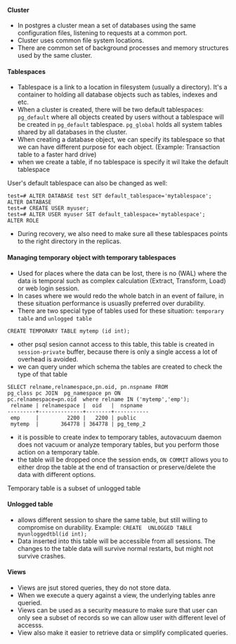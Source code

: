 #### Cluster

* In postgres a cluster mean a set of databases using the same configuration files, listening to requests at a common port.
* Cluster uses common file system locations.
* There are common set of background processes and memory structures used by the same cluster.

#### Tablespaces 

* Tablespace is a link to a location in filesystem (usually a directory). It's a container to holding all database objects such as tables, indexes and etc.
* When a cluster is created, there will be two default tablespaces:
`pg_default` where all objects created by users without a tablespace will be created in `pg_default` tablespace.
`pg_global` holds all system tables shared by all databases in the cluster.
* When creating a database object, we can specify its tablespace so that we can have different purpose for each object. (Example: Transaction table to a faster hard drive)
* when we create a table, if no tablespace is specify it wil ltake the default tablespace

User's default tablespace can also be changed as well:
```
test=# ALTER DATABASE test SET default_tablespace='mytablespace';
ALTER DATABASE
test=# CREATE USER myuser;
test=# ALTER USER myuser SET default_tablespace='mytablespace';
ALTER ROLE
```

* During recovery, we also need to make sure all these tablespaces points to the right directory in the replicas.

#### Managing temporary object with temporary tablespaces

* Used for places where the data can be lost, there is no (WAL) where the data is temporal such as complex calculation (Extract, Transform, Load) or web login session.
* In cases where we would redo the whole batch in an event of failure, in these situation performance is usuaslly preferred over durability.
* There are two special type of tables used for these situation: `temporary table` and `unlogged table`

`CREATE TEMPORARY TABLE mytemp (id int);`
* other psql sesion cannot access to this table, this table is created in `session-private` buffer, because there is only a single access a lot of overhead is avoided.
* we can query under which schema the tables are created to check the type of that table

```
SELECT relname,relnamespace,pn.oid, pn.nspname FROM
pg_class pc JOIN  pg_namespace pn ON
pc.relnamespace=pn.oid  where relname IN ('mytemp','emp');
 relname | relnamespace |  oid   |  nspname  
---------+--------------+--------+-----------
 emp     |         2200 |   2200 | public
 mytemp  |       364778 | 364778 | pg_temp_2
 ```
 
 * it is possible to create index to temporary tables, autovacuum daemon does not vacuum or analyze temporary tables, but you perform those action on a temporary table.
 * the table will be dropped once the session ends, `ON COMMIT` allows you to either drop the table at the end of transaction or preserve/delete the data with different options.
 
 
 Temporary table is a subset of unlogged table
 
 #### Unlogged table
 * allows different session to share the same table, but still willing to compromise on durability.
 Example: 
 ```CREATE  UNLOGGED TABLE myunloggedtbl(id int);```
 * Data inserted into this table will be accessible from all sessions. The changes to the table data will survive normal restarts, but might not survive crashes.
 
 #### Views
 * Views are jsut stored queries, they do not store data.
 * When we execute a query against a view, the underlying tables anre queried.
 * Views can be used as a security measure to make sure that user can only see a subset of records so we can allow user with different level of accesss.
 * View also make it easier to retrieve data or simplify complicated queries.
 
 
